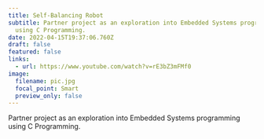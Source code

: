 ```yaml
---
title: Self-Balancing Robot
subtitle: Partner project as an exploration into Embedded Systems programming
  using C Programming.
date: 2022-04-15T19:37:06.760Z
draft: false
featured: false
links:
  - url: https://www.youtube.com/watch?v=rE3bZ3mFMf0
image:
  filename: pic.jpg
  focal_point: Smart
  preview_only: false
---
```

Partner project as an exploration into Embedded Systems programming using C Programming.